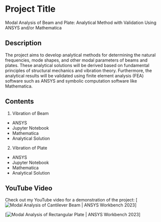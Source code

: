 # Project Title
Modal Analysis of Beam and Plate: Analytical Method with Validation Using ANSYS and/or Mathematica

## Description
The project aims to develop analytical methods for determining the natural frequencies, mode shapes, and other modal parameters of beams and plates. These analytical solutions will be derived based on fundamental principles of structural mechanics and vibration theory. Furthermore, the analytical results will be validated using finite element analysis (FEA) software such as ANSYS and symbolic computation software like Mathematica.

## Contents 
1. Vibration of Beam
  - ANSYS
  - Jupyter Notebook
  - Mathematica
  - Analytical Solution
2. Vibration of Plate
  - ANSYS
  - Jupyter Notebook
  - Mathematica
  - Analytical Solution

## YouTube Video

Check out my YouTube video for a demonstration of the project:
[![Modal Analysis of Cantilever Beam | ANSYS Workbench 2023](https://youtu.be/f_rqLNfbnDM)]

[![Modal Analysis of Rectangular Plate | ANSYS Workbench 2023](https://youtu.be/HzrzkBbOfjM)]
